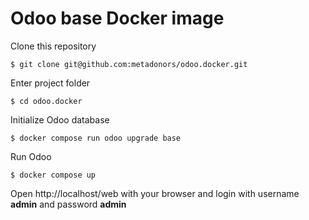 # Odoo base Docker image

Clone this repository

```
$ git clone git@github.com:metadonors/odoo.docker.git
```

Enter project folder

```
$ cd odoo.docker
```

Initialize Odoo database

```
$ docker compose run odoo upgrade base
```

Run Odoo 

```
$ docker compose up
```

Open http://localhost/web with your browser and login with username **admin** and password **admin**
